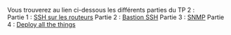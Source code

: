 Vous trouverez au lien ci-dessous les différents parties du TP 2 :  
Partie 1 : [SSH sur les routeurs](./part1/tp1.md) 
Partie 2 : [Bastion SSH](./part2/tp2.md)
Partie 3 : [SNMP](./part2/tp2.md)
Partie 4 : [Deploy all the things](./part2/tp2.md)